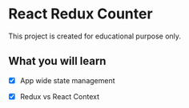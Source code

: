 # React Redux Counter

This project is created for educational purpose only.

## What you will learn
- [x] App wide state management
- [x] Redux vs React Context

